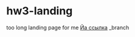 # hw3-landing
too long landing page for me
[Йа ссылка](https://radianika.github.io/hw3-landing/)
_branch